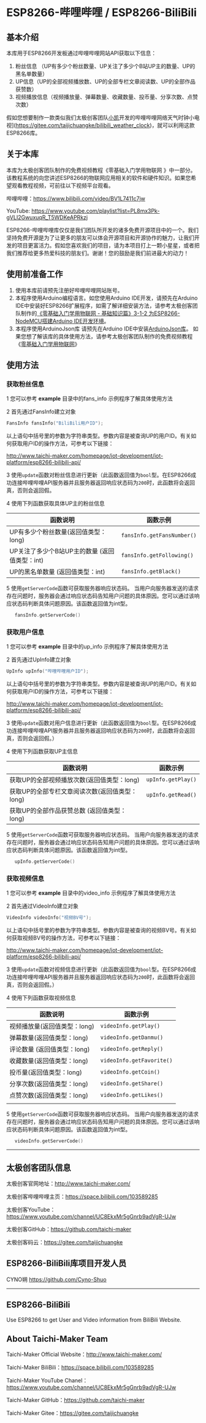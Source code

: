 # ESP8266-哔哩哔哩  / ESP8266-BiliBili


## 基本介绍

本库用于ESP8266开发板通过哔哩哔哩网站API获取以下信息：

1. 粉丝信息 （UP有多少个粉丝数量、UP关注了多少个B站UP主的数量、UP的黑名单数量）
2. UP信息（UP的全部视频播放数、UP的全部专栏文章阅读数、UP的全部作品获赞数）
3. 视频播放信息（视频播放量、弹幕数量、收藏数量、投币量、分享次数、点赞次数）

假如您想要制作一款类似我们太极创客团队[小凯](https://gitee.com/xiaoxiaokai)开发的哔哩哔哩网络天气时钟小电视](https://gitee.com/taijichuangke/bilibili_weather_clock)，就可以利用这款ESP8266库。

## 关于本库

本库为太极创客团队制作的免费视频教程《零基础入门学用物联网 》中一部分。该教程系统的向您讲述ESP8266的物联网应用相关的软件和硬件知识。如果您希望观看教程视频，可前往以下视频平台观看。

哔哩哔哩：https://www.bilibili.com/video/BV1L7411c7jw

YouTube: https://www.youtube.com/playlist?list=PL8mx3Pk-gVLI2GwuxuqR_T5WDKeAPRkzj

ESP8266-哔哩哔哩库仅仅是我们团队所开发的诸多免费开源项目中的一个。我们坚持免费开源是为了让更多的朋友可以体会开源项目和开源协作的魅力，让我们开发的项目更富活力。假如您喜欢我们的项目，请为本项目打上一颗小星星，或者把我们推荐给更多热爱科技的朋友们。谢谢！您的鼓励是我们前进最大的动力！

## 使用前准备工作

1. 使用本库前请预先注册好哔哩哔哩网站账号。
2. 本程序使用Arduino编程语言。如您使用Arduino IDE开发，请预先在Arduino IDE中安装好ESP8266扩展程序，如需了解详细安装方法，请参考太极创客团队制作的[《零基础入门学用物联网 - 基础知识篇》3-1-2 为ESP8266-NodeMCU搭建Arduino IDE开发环境](http://www.taichi-maker.com/homepage/esp8266-nodemcu-iot/iot-c/nodemcu-arduino-ide/)。
3. 本程序使用ArduinoJson库
   请预先在Arduino IDE中安装[ArduinoJson库](www.arduinojson.org)。 如果您想了解该库的具体使用方法，请参考太极创客团队制作的免费视频教程《[零基础入门学用物联网](http://www.taichi-maker.com/homepage/esp8266-nodemcu-iot/)》

## 使用方法

### 获取粉丝信息

1 您可以参考 **example** 目录中的fans_info 示例程序了解具体使用方法

2 首先通过FansInfo建立对象

  ```C++
  FansInfo fansInfo("BiliBili用户ID");
  ```
以上语句中括号里的参数为字符串类型。参数内容是被查询UP的用户ID。有关如何获取用户ID的操作方法，可参考以下链接：

http://www.taichi-maker.com/homepage/iot-development/iot-platform/esp8266-bilibili-api/

3 使用`update`函数对粉丝信息进行更新（此函数返回值为`bool`型。在ESP8266成功连接哔哩哔哩API服务器并且服务器返回响应状态码为`200`时，此函数将会返回真，否则会返回假。

4 使用下列函数获取具体UP主的粉丝信息 

| 函数说明                                      | 函数示例                   |
| --------------------------------------------- | -------------------------- |
| UP有多少个粉丝数量(返回值类型：long)          | `fansInfo.getFansNumber()` |
| UP关注了多少个B站UP主的数量 (返回值类型：int) | `fansInfo.getFollowing()`  |
| UP的黑名单数量 (返回值类型：int)              | `fansInfo.getBlack()`      |

5 使用`getServerCode`函数可获取服务器响应状态码。
当用户向服务器发送的请求存在问题时，服务器会通过响应状态码告知用户问题的具体原因。您可以通过该响应状态码判断具体问题原因。该函数返回值为int型。

```C++
   fansInfo.getServerCode()
```
### 获取用户信息

1 您可以参考 **example** 目录中的up_info 示例程序了解具体使用方法

2 首先通过UpInfo建立对象

  ```C++
  UpInfo upInfo("哔哩哔哩用户ID"); 
  ```
以上语句中括号里的参数为字符串类型。参数内容是被查询UP的用户ID。有关如何获取用户ID的操作方法，可参考以下链接：

http://www.taichi-maker.com/homepage/iot-development/iot-platform/esp8266-bilibili-api/

3 使用`update`函数对用户信息进行更新（此函数返回值为`bool`型。在ESP8266成功连接哔哩哔哩API服务器并且服务器返回响应状态码为`200`时，此函数将会返回真，否则会返回假。）

4 使用下列函数获取UP主信息 

| 函数说明                                       | 函数示例           |
| ---------------------------------------------- | ------------------ |
| 获取UP的全部视频播放次数(返回值类型：long)     | `upInfo.getPlay()` |
| 获取UP的全部专栏文章阅读次数(返回值类型：long) | `upInfo.getRead()` |
| 获取UP的全部作品获赞总数 (返回值类型：long)    |                    |

5 使用`getServerCode`函数可获取服务器响应状态码。
当用户向服务器发送的请求存在问题时，服务器会通过响应状态码告知用户问题的具体原因。您可以通过该响应状态码判断具体问题原因。该函数返回值为int型。

```C++
   upInfo.getServerCode()
```
### 获取视频信息

1 您可以参考 **example** 目录中的video_info 示例程序了解具体使用方法

2 首先通过VideoInfo建立对象

  ```C++
  VideoInfo videoInfo("视频BV号"); 
  ```
以上语句中括号里的参数为字符串类型。参数内容是被查询的视频BV号。有关如何获取视频BV号的操作方法，可参考以下链接：

http://www.taichi-maker.com/homepage/iot-development/iot-platform/esp8266-bilibili-api/

3 使用`update`函数对视频信息进行更新（此函数返回值为`bool`型。在ESP8266成功连接哔哩哔哩API服务器并且服务器返回响应状态码为`200`时，此函数将会返回真，否则会返回假。）

4 使用下列函数获取视频信息 

| 函数说明                     | 函数示例                  |
| ---------------------------- | ------------------------- |
| 视频播放量(返回值类型：long) | `videoInfo.getPlay()`     |
| 弹幕数量(返回值类型：long)   | `videoInfo.getDanmu()`    |
| 评论数量 (返回值类型：long)  | `videoInfo.getReply()`    |
| 收藏数量(返回值类型：long)   | `videoInfo.getFavorite()` |
| 投币量(返回值类型：long)     | `videoInfo.getCoin()`     |
| 分享次数(返回值类型：long)   | `videoInfo.getShare()`    |
| 点赞次数(返回值类型：long)   | `videoInfo.getLikes()`    |
|                              |                           |

5 使用`getServerCode`函数可获取服务器响应状态码。
当用户向服务器发送的请求存在问题时，服务器会通过响应状态码告知用户问题的具体原因。您可以通过该响应状态码判断具体问题原因。该函数返回值为int型。

```C++
   videoInfo.getServerCode()
```
--------
## 太极创客团队信息

太极创客官网地址：http://www.taichi-maker.com/

太极创客哔哩哔哩主页：https://space.bilibili.com/103589285

太极创客YouTube：https://www.youtube.com/channel/UC8EkxMr5gGnrb9adVgR-UJw

太极创客GitHub：https://github.com/taichi-maker

太极创客码云：https://gitee.com/taijichuangke

## ESP8266-BiliBili库项目开发人员
CYNO朔	https://github.com/Cyno-Shuo

-----------------------------

## ESP8266-BiliBili

Use ESP8266 to get User and  Video information from BiliBili Website.

About Taichi-Maker Team
--------

Taichi-Maker Official Website：http://www.taichi-maker.com/

Taichi-Maker BiliBili：https://space.bilibili.com/103589285

Taichi-Maker YouTube Chanel：https://www.youtube.com/channel/UC8EkxMr5gGnrb9adVgR-UJw

Taichi-Maker GitHub：https://github.com/taichi-maker

Taichi-Maker Gitee：https://gitee.com/taijichuangke